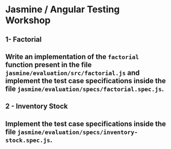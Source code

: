 # Jasmine / Angular Testing Workshop

## 1- Factorial
Write an implementation of the `factorial` function present in the file `jasmine/evaluation/src/factorial.js`
and implement the test case specifications inside the file `jasmine/evaluation/specs/factorial.spec.js`.  
---
## 2 - Inventory Stock
Implement the test case specifications inside the file `jasmine/evaluation/specs/inventory-stock.spec.js`.  
---
  
